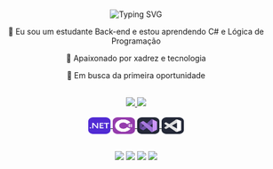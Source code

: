 <p align="center">
  <br>
  <img src="https://readme-typing-svg.demolab.com?font=Fira+Code&duration=4000&weight=600&size=25&pause=3000&color=ffffff&random=false&width=500&height=40&lines=Ol%C3%A1%2C+eu+sou+Bruno+Zancan!+%F0%9F%91%8B%F0%9F%92%BB" alt="Typing SVG">
</p>

<div align="center">

🔭 Eu sou um estudante Back-end e estou aprendendo C# e Lógica de Programação

💬 Apaixonado por xadrez e tecnologia

🎯 Em busca da primeira oportunidade 

<br>

</div>

<div align="center">
  <a href="https://github.com/BrunoZancan">
  <img height="150em" src="https://github-readme-stats.vercel.app/api?username=BrunoZancan&show_icons=true&theme=dark&include_all_commits=true&count_private=true"/>
  <img height="150em" src="https://github-readme-stats.vercel.app/api/top-langs/?username=BrunoZancan&layout=compact&langs_count=7&theme=dark"/>
</div>

<br>

<div style="display: inline_block" align="center">
  <img align="center" alt=".NET" height="30" width="40" src="https://github.com/tandpfun/skill-icons/raw/main/icons/DotNet.svg">
  <img align="center" alt="C#" height="30" width="40" src="https://raw.githubusercontent.com/tandpfun/skill-icons/main/icons/CS.svg"> 
  <img align="center" alt="Visual Studio" height="30" width="40" src="https://github.com/tandpfun/skill-icons/raw/main/icons/VisualStudio-Dark.svg"> 
  <img align="center" alt="Visual Studio Code" height="30" width="40" src="https://github.com/tandpfun/skill-icons/raw/main/icons/VSCode-Dark.svg">
</div>

<br>
  
<div align="center"> 

  <a href="https://www.linkedin.com/in/bruno-zancan/" target="_blank"><img src="https://img.shields.io/badge/-LinkedIn-%230077B5?style=for-the-badge&logo=linkedin&logoColor=white"></a>
  <a href="https://github.com/BrunoZancan" target="_blank"><img src="https://img.shields.io/badge/GitHub-100000?style=for-the-badge&logo=github&logoColor=white"></a>
  <a href="https://www.instagram.com/bruno.zancan1/" target="_blank"><img src="https://img.shields.io/badge/Instagram-E4405F?style=for-the-badge&logo=instagram&logoColor=white"></a>
  <a href="mailto:devbrunozancan@gmail.com" target="_blank"><img src="https://img.shields.io/badge/Gmail-D14836?style=for-the-badge&logo=gmail&logoColor=white"></a>

</div>
